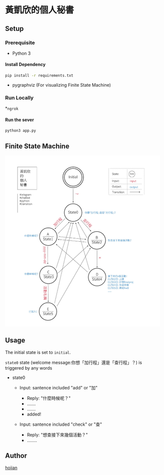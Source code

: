 # 黃凱欣的個人秘書

## Setup

### Prerequisite
* Python 3

#### Install Dependency
```sh
pip install -r requirements.txt
```

* pygraphviz (For visualizing Finite State Machine)

### Run Locally

*`ngrok` 


#### Run the sever

```sh
python3 app.py
```

## Finite State Machine
![fsm](./explanation.jpg)

## Usage
The initial state is set to `initial`.

`state0` state (welcome message:你想「加行程」還是「查行程」？) is triggered by any words

* state0
	* Input: santence included "add" or "加"
		* Reply: "什麼時候呢？"
		* .......
		* .......
		* added!

	* Input: santence included "check" or "查"
		* Reply: "想查接下來幾個活動？"
		* ........

## Author
[hoiian](https://github.com/hoiian)
